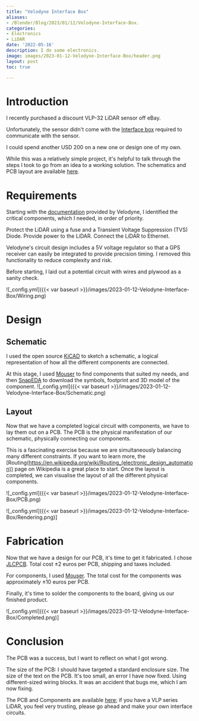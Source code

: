 ```yaml
---
title: "Velodyne Interface Box"
aliases:
- /Blender/Blog/2023/01/12/Velodyne-Interface-Box.
categories:
- Electronics
- LiDAR
date: '2022-05-16'
description: I do some electronics.
image: images/2023-01-12-Velodyne-Interface-Box/header.png
layout: post
toc: true

---
```


# Introduction

I recently purchased a discount VLP-32 LiDAR sensor off eBay.

Unfortunately, the sensor didn't come with the [Interface box](https://velodynelidar.com/wp-content/uploads/2019/08/63-9259-REV-C-MANUALINTERFACE-BOXHDL-32EVLP-16VLP-32_Web-S.pdf) required to communicate with the sensor.

I could spend another USD 200 on a new one or design one of my own.

While this was a relatively simple project, it's helpful to talk through the steps I took to go from an idea to a working solution.
The schematics and PCB layout are available [here](https://github.com/CGCooke/VLP-LiDAR-Interface-Box).

# Requirements

Starting with the [documentation]((https://velodynelidar.com/wp-content/uploads/2019/08/63-9259-REV-C-MANUALINTERFACE-BOXHDL-32EVLP-16VLP-32_Web-S.pdf)) provided by Velodyne, I identified the critical components, which I needed,  in order of priority. 

Protect the LiDAR using a fuse and a Transient Voltage Suppression (TVS) Diode.
Provide power to the LiDAR.
Connect the LiDAR to Ethernet.

Velodyne's circuit design includes a 5V voltage regulator so that a GPS receiver can easily be integrated to provide precision timing. I removed this functionality to reduce complexity and risk.

Before starting, I laid out a potential circuit with wires and plywood as a sanity check.

![_config.yml]({{< var baseurl >}}/images/2023-01-12-Velodyne-Interface-Box/Wiring.png)

# Design

## Schematic 
I used the open source [KiCAD](https://www.kicad.org/) to sketch a schematic, a logical representation of how all the different components are connected.

At this stage, I used [Mouser](https://www.mouser.fr/electronic-components/) to find components that suited my needs, and then [SnapEDA](https://www.snapeda.com/) to download the symbols, footprint and 3D model of the component.
![_config.yml]({{< var baseurl >}}/images/2023-01-12-Velodyne-Interface-Box/Schematic.png)

## Layout
Now that we have a completed logical circuit with components, we have to lay them out on a PCB. The PCB is the physical manifestation of our schematic, physically connecting our components. 

This is a fascinating exercise because we are simultaneously balancing many different constraints. If you want to learn more, the 
[Routing(https://en.wikipedia.org/wiki/Routing_(electronic_design_automation)) page on Wikipedia is a great place to start.
Once the layout is completed, we can visualise the layout of all the different physical components. 

![_config.yml]({{< var baseurl >}}/images/2023-01-12-Velodyne-Interface-Box/PCB.png)

![_config.yml]({{< var baseurl >}}/images/2023-01-12-Velodyne-Interface-Box/Rendering.png)]

# Fabrication
Now that we have a design for our PCB, it's time to get it fabricated. I chose [JLCPCB](https://jlcpcb.com/). Total cost ±2 euros per PCB, shipping and taxes included. 

For components, I used [Mouser](https://www.mouser.fr/electronic-components/). The total cost for the components was approximately ±10 euros per PCB.

Finally, it's time to solder the components to the board, giving us our finished product. 

![_config.yml]({{< var baseurl >}}/images/2023-01-12-Velodyne-Interface-Box/Completed.png)]

# Conclusion
The PCB was a success, but I want to reflect on what I got wrong.

The size of the PCB: I should have targeted a standard enclosure size.
The size of the text on the PCB. It's too small, an error I have now fixed.
Using different-sized wiring blocks. It was an accident that bugs me, which I am now fixing.

The PCB and Components are available [here](https://github.com/CGCooke/VLP-LiDAR-Interface-Box); if you have a VLP series LiDAR, you feel very trusting, please go ahead and make your own interface circuits. 